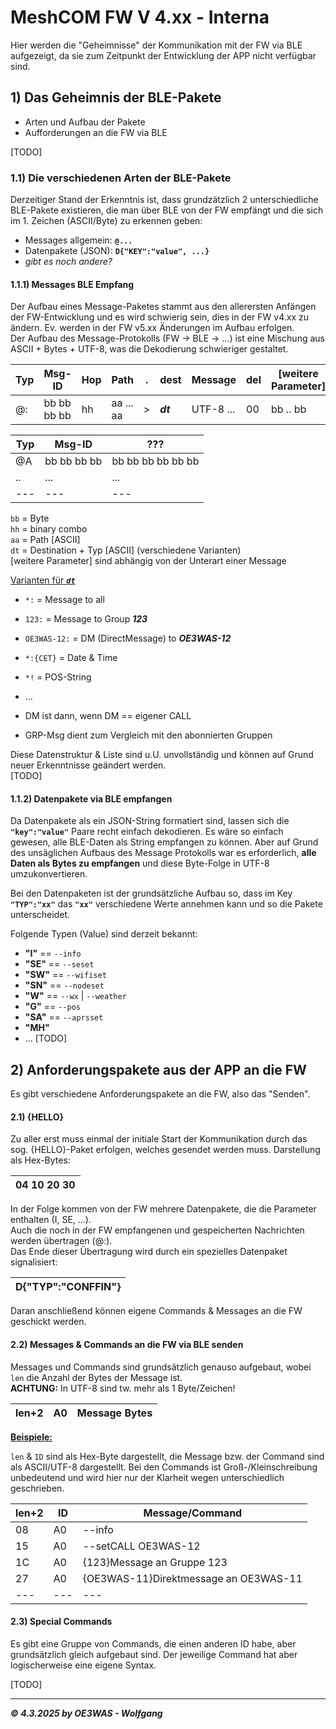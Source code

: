 # MeshCOM FW V 4.xx - Interna
Hier werden die "Geheimnisse" der Kommunikation mit der FW via BLE aufgezeigt, da sie zum Zeitpunkt der Entwicklung der APP nicht
verfügbar sind.

## 1) Das Geheimnis der BLE-Pakete

* Arten und Aufbau der Pakete
* Aufforderungen an die FW via BLE

[TODO]

### 1.1) Die verschiedenen Arten der BLE-Pakete
Derzeitiger Stand der Erkenntnis ist, dass grundzätzlich 2 unterschiedliche BLE-Pakete existieren, die man über BLE von der FW 
empfängt und die sich im 1. Zeichen (ASCII/Byte) zu erkennen geben:
* Messages allgemein: **`@...`**
* Datenpakete (JSON): **`D{"KEY":"value", ...}`**
* _gibt es noch andere?_

#### 1.1.1) Messages BLE Empfang
Der Aufbau eines Message-Paketes stammt aus den allerersten Anfängen der FW-Entwicklung und es wird schwierig sein, dies in der
FW v4.xx zu ändern. Ev. werden in der FW v5.xx Änderungen im Aufbau erfolgen.  
Der Aufbau des Message-Protokolls (FW -> BLE -> ...) ist eine Mischung aus ASCII + Bytes + UTF-8, was die Dekodierung schwieriger gestaltet.  

| Typ | Msg-ID | Hop | Path | . | dest | Message | del | [weitere Parameter] |
|----|---|---|---|---|---|---|---|---|
| @: | bb bb bb bb | hh | aa ... aa | > | _**dt**_ | UTF-8 ... | 00 | bb .. bb |

| Typ | Msg-ID | ??? |
|---|---|---|
| @A | bb bb bb bb | bb bb bb bb bb bb |
| .. | ... | ... |
|---|---|---|

`bb` = Byte  
`hh` = binary combo  
`aa` = Path [ASCII]  
`dt` = Destination + Typ [ASCII] (verschiedene Varianten)  
[weitere Parameter] sind abhängig von der Unterart einer Message

<ins>Varianten für _**`dt`**_</ins>
* `*:` = Message to all
* `123:` = Message to Group __*123*__
* `OE3WAS-12:` = DM (DirectMessage) to __*OE3WAS-12*__
* `*:{CET}` = Date & Time
* `*!` = POS-String
* ...

* DM ist dann, wenn DM == eigener CALL
* GRP-Msg dient zum Vergleich mit den abonnierten Gruppen

Diese Datenstruktur & Liste sind u.U. unvollständig und können auf Grund neuer Erkenntnisse geändert werden.  
[TODO]

#### 1.1.2) Datenpakete via BLE empfangen
Da Datenpakete als ein JSON-String formatiert sind, lassen sich die **`"key":"value"`** Paare recht einfach dekodieren.
Es wäre so einfach gewesen, alle BLE-Daten als String empfangen zu können. Aber auf Grund des unsäglichen Aufbaus des Message
Protokolls war es erforderlich, **alle Daten als Bytes zu empfangen** und diese Byte-Folge in UTF-8 umzukonvertieren.

Bei den Datenpaketen ist der grundsätzliche Aufbau so, dass im Key **`"TYP":"xx"`** das **`"xx"`** verschiedene Werte annehmen
kann und so die Pakete unterscheidet.  

Folgende Typen (Value) sind derzeit bekannt:  
* **"I"** == `--info`
* **"SE"** == `--seset`
* **"SW"** == `--wifiset`
* **"SN"** == `--nodeset`
* **"W"** == `--wx` | `--weather`
* **"G"** == `--pos`
* **"SA"** == `--aprsset`
* **"MH"**
* ...
[TODO]


## 2) Anforderungspakete aus der APP an die FW
Es gibt verschiedene Anforderungspakete an die FW, also das "Senden".  

#### 2.1) {HELLO}
Zu aller erst muss einmal der initiale Start der Kommunikation durch das sog. {HELLO}-Paket erfolgen,
welches gesendet werden muss. Darstellung als Hex-Bytes:

| 04 10 20 30 |
|---|

In der Folge kommen von der FW mehrere Datenpakete, die die Parameter enthalten (I, SE, ...).  
Auch die noch in der FW empfangenen und gespeicherten Nachrichten werden übertragen (@:).  
Das Ende dieser Übertragung wird durch ein spezielles Datenpaket signalisiert:

| D{"TYP":"CONFFIN"} |
|---|

Daran anschließend können eigene Commands & Messages an die FW geschickt werden.

#### 2.2) Messages & Commands an die FW via BLE senden
Messages und Commands sind grundsätzlich genauso aufgebaut, wobei `len` die Anzahl der Bytes der Message ist.  
**ACHTUNG:** In UTF-8 sind tw. mehr als 1 Byte/Zeichen!  

| len+2 | A0 | Message Bytes |
|---|---|---|

**<ins>Beispiele:</ins>**

`len` & `ID` sind als Hex-Byte dargestellt, die Message bzw. der Command sind als ASCII/UTF-8 dargestellt.
Bei den Commands ist Groß-/Kleinschreibung unbedeutend und wird hier nur der Klarheit wegen unterschiedlich geschrieben.  

| len+2 | ID | Message/Command |
|---|---|---|
| 08 | A0 | --info |
| 15 | A0 | --setCALL OE3WAS-12 |
| 1C | A0 | {123}Message an Gruppe 123 |
| 27 | A0 | {OE3WAS-11}Direktmessage an OE3WAS-11 |
|---|---|---|

#### 2.3) Special Commands
Es gibt eine Gruppe von Commands, die einen anderen ID habe, aber grundsätzlich gleich aufgebaut sind.
Der jeweilige Command hat aber logischerweise eine eigene Syntax.

[TODO]

___
***:copyright: 4.3.2025 by OE3WAS - Wolfgang***
